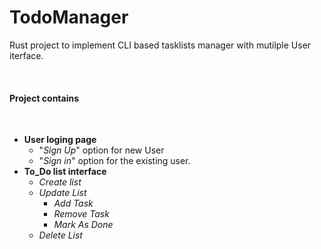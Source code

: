 # TodoManager
Rust project to implement CLI based tasklists manager with mutilple User iterface.

​
​
#### **Project contains**
​
- **User loging page**
    - "*Sign Up*" option for new User
    - "*Sign in*" option for the existing user.
​
- **To_Do list interface**
    - *Create list*
    - *Update List*
        - *Add Task*
        - *Remove Task*
        - *Mark As Done*
    - *Delete List*
​
